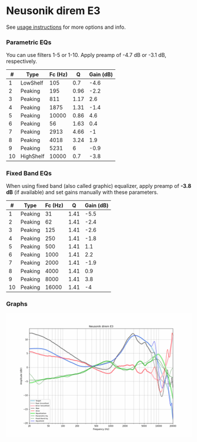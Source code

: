 # Neusonik direm E3
See [usage instructions](https://github.com/jaakkopasanen/AutoEq#usage) for more options and info.

### Parametric EQs
You can use filters 1-5 or 1-10. Apply preamp of -4.7 dB or -3.1 dB, respectively.

|   # | Type      |   Fc (Hz) |    Q |   Gain (dB) |
|-----|-----------|-----------|------|-------------|
|   1 | LowShelf  |       105 | 0.7  |        -4.6 |
|   2 | Peaking   |       195 | 0.96 |        -2.2 |
|   3 | Peaking   |       811 | 1.17 |         2.6 |
|   4 | Peaking   |      1875 | 1.31 |        -1.4 |
|   5 | Peaking   |     10000 | 0.86 |         4.6 |
|   6 | Peaking   |        56 | 1.63 |         0.4 |
|   7 | Peaking   |      2913 | 4.66 |        -1   |
|   8 | Peaking   |      4018 | 3.24 |         1.9 |
|   9 | Peaking   |      5231 | 6    |        -0.9 |
|  10 | HighShelf |     10000 | 0.7  |        -3.8 |

### Fixed Band EQs
When using fixed band (also called graphic) equalizer, apply preamp of **-3.8 dB** (if available) and set gains manually with these parameters.

|   # | Type    |   Fc (Hz) |    Q |   Gain (dB) |
|-----|---------|-----------|------|-------------|
|   1 | Peaking |        31 | 1.41 |        -5.5 |
|   2 | Peaking |        62 | 1.41 |        -2.4 |
|   3 | Peaking |       125 | 1.41 |        -2.6 |
|   4 | Peaking |       250 | 1.41 |        -1.8 |
|   5 | Peaking |       500 | 1.41 |         1.1 |
|   6 | Peaking |      1000 | 1.41 |         2.2 |
|   7 | Peaking |      2000 | 1.41 |        -1.9 |
|   8 | Peaking |      4000 | 1.41 |         0.9 |
|   9 | Peaking |      8000 | 1.41 |         3.8 |
|  10 | Peaking |     16000 | 1.41 |        -4   |

### Graphs
![](./Neusonik%20direm%20E3.png)

